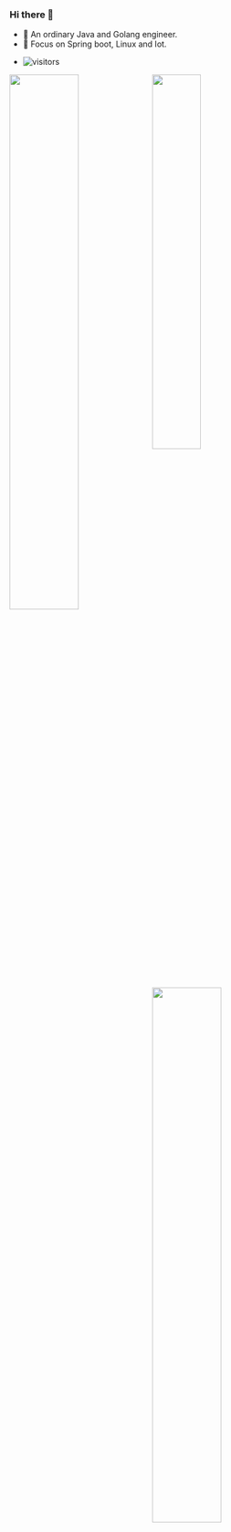 ### Hi there 👋

- 🐰 An ordinary Java and Golang engineer.
- 🐻 Focus on Spring boot, Linux and Iot.
<!--
- 🐨 Visit my blog  [github.icu](https://github.icu).
-->
- ![visitors](https://visitor-badge.laobi.icu/badge?page_id=te3030)

<a href="https://github.com/te3030?tab=repositories">
    <img align="left" src="https://github-readme-stats.vercel.app/api?username=te3030&theme=tokyonight&show_icons=true" width="49%" />
    <img aligh="right" src="https://github-readme-stats.vercel.app/api/top-langs/?username=te3030&layout=compact&theme=tokyonight" width="41%" />
</a>

<img align="left" src="https://github-readme-streak-stats.herokuapp.com/?user=te3030&layout=compact&theme=tokyonight&show_icons=true" width="49%"/>
